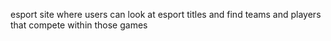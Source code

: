 esport site where users can look at esport titles and find teams and players that compete within those games

